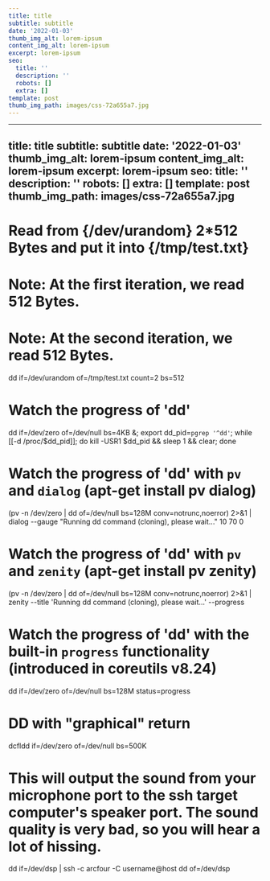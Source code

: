 ```yaml
---
title: title
subtitle: subtitle
date: '2022-01-03'
thumb_img_alt: lorem-ipsum
content_img_alt: lorem-ipsum
excerpt: lorem-ipsum
seo:
  title: ''
  description: ''
  robots: []
  extra: []
template: post
thumb_img_path: images/css-72a655a7.jpg
---
```

---
title: title
subtitle: subtitle
date: '2022-01-03'
thumb_img_alt: lorem-ipsum
content_img_alt: lorem-ipsum
excerpt: lorem-ipsum
seo:
  title: ''
  description: ''
  robots: []
  extra: []
template: post
thumb_img_path: images/css-72a655a7.jpg
---
# Read from {/dev/urandom} 2\*512 Bytes and put it into {/tmp/test.txt}

# Note: At the first iteration, we read 512 Bytes.

# Note: At the second iteration, we read 512 Bytes.

dd if=/dev/urandom of=/tmp/test.txt count=2 bs=512

# Watch the progress of 'dd'

dd if=/dev/zero of=/dev/null bs=4KB &; export dd_pid=`pgrep '^dd'`; while [[-d /proc/$dd_pid]]; do kill -USR1 $dd_pid && sleep 1 && clear; done

# Watch the progress of 'dd' with `pv` and `dialog` (apt-get install pv dialog)

(pv -n /dev/zero | dd of=/dev/null bs=128M conv=notrunc,noerror) 2>&1 | dialog --gauge "Running dd command (cloning), please wait..." 10 70 0

# Watch the progress of 'dd' with `pv` and `zenity` (apt-get install pv zenity)

(pv -n /dev/zero | dd of=/dev/null bs=128M conv=notrunc,noerror) 2>&1 | zenity --title 'Running dd command (cloning), please wait...' --progress

# Watch the progress of 'dd' with the built-in `progress` functionality (introduced in coreutils v8.24)

dd if=/dev/zero of=/dev/null bs=128M status=progress

# DD with "graphical" return

dcfldd if=/dev/zero of=/dev/null bs=500K

# This will output the sound from your microphone port to the ssh target computer's speaker port. The sound quality is very bad, so you will hear a lot of hissing.

dd if=/dev/dsp | ssh -c arcfour -C username@host dd of=/dev/dsp
